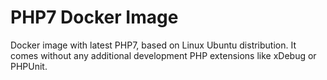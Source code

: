 # PHP7 Docker Image

Docker image with latest PHP7, based on Linux Ubuntu distribution. It comes without any additional development PHP extensions like xDebug or PHPUnit.